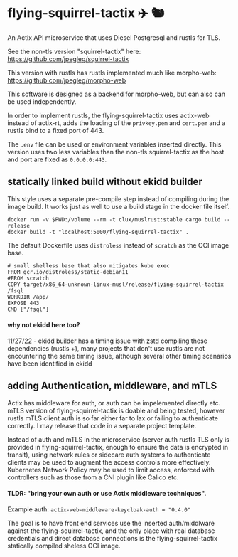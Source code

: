 # flying-squirrel-tactix ✈️ 🐿️ 

An Actix API microservice that uses Diesel Postgresql and rustls for TLS.

See the non-tls version "squirrel-tactix" here: https://github.com/jpegleg/squirrel-tactix

This version with rustls has rustls implemented much like morpho-web: https://github.com/jpegleg/morpho-web

This software is designed as a backend for morpho-web, but can also can be used independently. 

In order to implement rustls, the flying-squirrel-tactix uses actix-web instead of actix-rt, adds the loading
of the `privkey.pem` and `cert.pem` and a rustls bind to a fixed port of 443.

The `.env` file can be used or environment variables inserted directly. This version uses two less variables
than the non-tls squirrel-tactix as the host and port are fixed as `0.0.0.0:443`.

## statically linked build without ekidd builder

This style uses a separate pre-compile step instead of compiling during the image build.
It works just as well to use a build stage in the docker file itself.

```
docker run -v $PWD:/volume --rm -t clux/muslrust:stable cargo build --release
docker build -t "localhost:5000/flying-squirrel-tactix" .
```

The default Dockerfile uses `distroless` instead of `scratch` as the OCI image base.

```
# small shelless base that also mitigates kube exec
FROM gcr.io/distroless/static-debian11
#FROM scratch
COPY target/x86_64-unknown-linux-musl/release/flying-squirrel-tactix /fsql
WORKDIR /app/
EXPOSE 443
CMD ["/fsql"]
```
#### why not ekidd here too?

11/27/22 - ekidd builder has a timing issue with zstd compiling these dependencies (rustls +), many projects that don't use rustls are not encountering the same timing issue, although several other timing scenarios have been identified in ekidd

## adding Authentication, middleware, and mTLS

Actix has middleware for auth, or auth can be impelemented directly etc.
mTLS version of flying-squirrel-tactix is doable and being tested, however rustls mTLS client auth
is so far either far to lax or failing to authenticate correctly. I may release that
code in a separate project template.

Instead of auth and mTLS in the microservice (server auth rustls TLS only is provided in flying-squirrel-tactix, enough to ensure the data is encrypted in transit), using network rules or sidecare auth systems to authenticate clients
may be used to augment the access controls more effectively. Kubernetes Network Policy may be used to limit
access, enforced with controllers such as those from a CNI plugin like Calico etc.

#### TLDR: "bring your own auth or use Actix middleware techniques".

Example auth: `actix-web-middleware-keycloak-auth = "0.4.0"`

The goal is to have front end services use the inserted auth/middlware against the flying-squirrel-tactix,
and the only place with real database credentials and direct database connections is the flying-squirrel-tactix statically compiled sheless OCI image.
